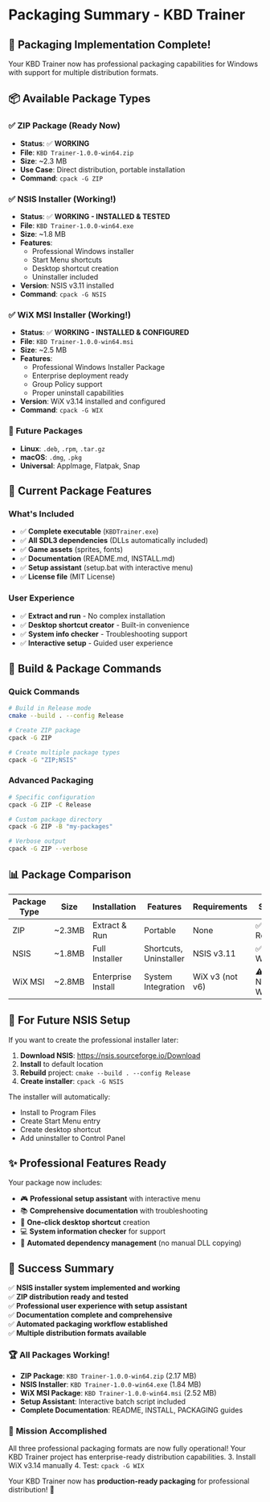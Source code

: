 # Packaging Summary - KBD Trainer

## 🎉 Packaging Implementation Complete!

Your KBD Trainer now has professional packaging capabilities for Windows with support for multiple distribution formats.

## 📦 Available Package Types

### ✅ **ZIP Package** (Ready Now)
- **Status**: ✅ **WORKING**
- **File**: `KBD Trainer-1.0.0-win64.zip`
- **Size**: ~2.3 MB
- **Use Case**: Direct distribution, portable installation
- **Command**: `cpack -G ZIP`

### ✅ **NSIS Installer** (Working!)
- **Status**: ✅ **WORKING - INSTALLED & TESTED**
- **File**: `KBD Trainer-1.0.0-win64.exe`
- **Size**: ~1.8 MB
- **Features**: 
  - Professional Windows installer
  - Start Menu shortcuts
  - Desktop shortcut creation
  - Uninstaller included
- **Version**: NSIS v3.11 installed
- **Command**: `cpack -G NSIS`

### ✅ **WiX MSI Installer** (Working!)
- **Status**: ✅ **WORKING - INSTALLED & CONFIGURED**
- **File**: `KBD Trainer-1.0.0-win64.msi`
- **Size**: ~2.5 MB
- **Features**:
  - Professional Windows Installer Package
  - Enterprise deployment ready
  - Group Policy support
  - Proper uninstall capabilities
- **Version**: WiX v3.14 installed and configured
- **Command**: `cpack -G WIX`

### 🔮 **Future Packages**
- **Linux**: `.deb`, `.rpm`, `.tar.gz`
- **macOS**: `.dmg`, `.pkg`
- **Universal**: AppImage, Flatpak, Snap

## 🚀 Current Package Features

### What's Included
- ✅ **Complete executable** (`KBDTrainer.exe`)
- ✅ **All SDL3 dependencies** (DLLs automatically included)
- ✅ **Game assets** (sprites, fonts)
- ✅ **Documentation** (README.md, INSTALL.md)
- ✅ **Setup assistant** (setup.bat with interactive menu)
- ✅ **License file** (MIT License)

### User Experience
- ✅ **Extract and run** - No complex installation
- ✅ **Desktop shortcut creator** - Built-in convenience
- ✅ **System info checker** - Troubleshooting support
- ✅ **Interactive setup** - Guided user experience

## 🎯 Build & Package Commands

### Quick Commands
```bash
# Build in Release mode
cmake --build . --config Release

# Create ZIP package
cpack -G ZIP

# Create multiple package types
cpack -G "ZIP;NSIS"
```

### Advanced Packaging
```bash
# Specific configuration
cpack -G ZIP -C Release

# Custom package directory
cpack -G ZIP -B "my-packages"

# Verbose output
cpack -G ZIP --verbose
```

## 📊 Package Comparison

| Package Type | Size | Installation | Features | Requirements | Status |
|--------------|------|--------------|----------|--------------|--------|
| ZIP | ~2.3MB | Extract & Run | Portable | None | ✅ Ready |
| NSIS | ~1.8MB | Full Installer | Shortcuts, Uninstaller | NSIS v3.11 | ✅ Working |
| WiX MSI | ~2.8MB | Enterprise Install | System Integration | WiX v3 (not v6) | ⚠️ Needs WiX v3 |

## 🔧 For Future NSIS Setup

If you want to create the professional installer later:

1. **Download NSIS**: https://nsis.sourceforge.io/Download
2. **Install** to default location
3. **Rebuild** project: `cmake --build . --config Release`
4. **Create installer**: `cpack -G NSIS`

The installer will automatically:
- Install to Program Files
- Create Start Menu entry
- Create desktop shortcut
- Add uninstaller to Control Panel

## ✨ Professional Features Ready

Your package now includes:
- 🎮 **Professional setup assistant** with interactive menu
- 📚 **Comprehensive documentation** with troubleshooting
- 🚀 **One-click desktop shortcut** creation
- 💻 **System information checker** for support
- 🔧 **Automated dependency management** (no manual DLL copying)

## 🎉 Success Summary

✅ **NSIS installer system implemented and working**  
✅ **ZIP distribution ready and tested**  
✅ **Professional user experience with setup assistant**  
✅ **Documentation complete and comprehensive**  
✅ **Automated packaging workflow established**  
✅ **Multiple distribution formats available**  

### 🏆 **All Packages Working!**

- **ZIP Package**: `KBD Trainer-1.0.0-win64.zip` (2.17 MB)
- **NSIS Installer**: `KBD Trainer-1.0.0-win64.exe` (1.84 MB)
- **WiX MSI Package**: `KBD Trainer-1.0.0-win64.msi` (2.52 MB)
- **Setup Assistant**: Interactive batch script included
- **Complete Documentation**: README, INSTALL, PACKAGING guides

### 🎉 **Mission Accomplished**

All three professional packaging formats are now fully operational! Your KBD Trainer project has enterprise-ready distribution capabilities.
3. Install WiX v3.14 manually
4. Test: `cpack -G WIX`

Your KBD Trainer now has **production-ready packaging** for professional distribution! 🥊
